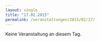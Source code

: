 ```yaml
---
layout: single
title: "17.02.2015"
permalink: /veranstaltungen/2015/02/17/
---
```


Keine Veranstaltung an diesem Tag.
